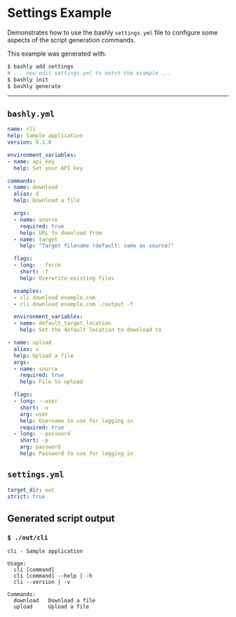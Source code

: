 # Settings Example

Demonstrates how to use the bashly `settings.yml` file to configure some 
aspects of the script generation commands.

This example was generated with:

```bash
$ bashly add settings
# ... now edit settings.yml to match the example ...
$ bashly init
$ bashly generate
```

<!-- include: settings.yml -->

-----

## `bashly.yml`

```yaml
name: cli
help: Sample application
version: 0.1.0

environment_variables:
- name: api_key
  help: Set your API key

commands:
- name: download
  alias: d
  help: Download a file

  args:
  - name: source
    required: true
    help: URL to download from
  - name: target
    help: "Target filename (default: same as source)"

  flags:
  - long: --force
    short: -f
    help: Overwrite existing files

  examples:
  - cli download example.com
  - cli download example.com ./output -f

  environment_variables:
  - name: default_target_location
    help: Set the default location to download to

- name: upload
  alias: u
  help: Upload a file
  args:
  - name: source
    required: true
    help: File to upload

  flags:
  - long: --user
    short: -u
    arg: user
    help: Username to use for logging in
    required: true
  - long: --password
    short: -p
    arg: password
    help: Password to use for logging in
```

## `settings.yml`

```yaml
target_dir: out
strict: true

```


## Generated script output

### `$ ./out/cli`

```shell
cli - Sample application

Usage:
  cli [command]
  cli [command] --help | -h
  cli --version | -v

Commands:
  download   Download a file
  upload     Upload a file



```



